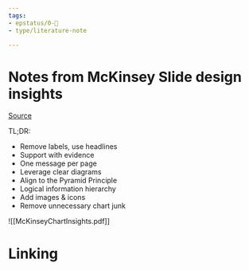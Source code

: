 ```yaml
---
tags: 
- epstatus/0-🌰
- type/literature-note

---
```

# Notes from McKinsey Slide design insights
[Source](https://www.linkedin.com/posts/itseugene_communication-secrets-of-mckinsey-ugcPost-7132953507665448960-Lu0f?utm_source=share&utm_medium=member_desktop)

TL;DR: 
+ Remove labels, use headlines  
+ Support with evidence  
+ One message per page  
+ Leverage clear diagrams  
+ Align to the Pyramid Principle
+ Logical information hierarchy  
+ Add images & icons  
+ Remove unnecessary chart junk

![[McKinseyChartInsights.pdf]]


# Linking


